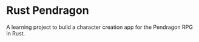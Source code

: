 # Rust Pendragon

A learning project to build a character creation app for the Pendragon RPG in Rust.